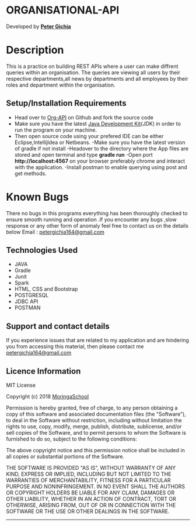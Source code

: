 ﻿# ORGANISATIONAL-API


 Developed  by [**Peter  Gichia**](https://github.com/Peter-cloud-web)


# Description

This is a practice on building REST APIs where a user can make diffrent queries within an organisation. The queries are viewing all users by their respective departments,all news by departments and all employees by  their roles and department within the organisation.


## Setup/Installation Requirements
    

 - Head over to [Org-API](https://github.com/Peter-cloud-web/Organisational-API) on  Github and fork the source code
 - Make sure you have the latest [Java Development Kit](https://www.oracle.com/technetwork/java/javase/downloads/jdk8-downloads-2133151.html)(JDK) in order to run the program on your machine.
 - Then open source code using your prefered IDE can be either Eclipse,IntellijIdea or Netbeans.
 -Make sure you  have the latest version of gradle if not install
 -Headover to the directory where the App files are stored and open terminal and type **gradle run**
 -Open port  **http://localhost:4567** on your browser  preferably chrome and interact with the application. 
 -Install postman to enable querying using post and get methods.


# Known Bugs
There no bugs in this programs everything has been thoroughly checked to ensure smooth running and operation .If you encounter any bugs ,slow response or any other form of anomaly feel free to contact us on the details below
Email : petergichia164@gmail.com


## Technologies Used 
- JAVA
- Gradle
- Junit
- Spark
- HTML, CSS and Bootstrap
- POSTGRESQL
- JDBC API
- POSTMAN

## Support and contact details
If you experience issues that are related to my application and are hindering you from accessing this material, then please contact me [petergichia164@gmail.com](petergichia164@gmail.com)


## Licence Information
MIT License

Copyright (c) 2018 [MoringaSchool](https://moringaschool.com/)

Permission is hereby granted, free of charge, to any person obtaining a copy of this software and associated documentation files (the "Software"), to deal in the Software without restriction, including without limitation the rights to use, copy, modify, merge, publish, distribute, sublicense, and/or sell copies of the Software, and to permit persons to whom the Software is furnished to do so, subject to the following conditions:

The above copyright notice and this permission notice shall be included in all copies or substantial portions of the Software.

THE SOFTWARE IS PROVIDED "AS IS", WITHOUT WARRANTY OF ANY KIND, EXPRESS OR IMPLIED, INCLUDING BUT NOT LIMITED TO THE WARRANTIES OF MERCHANTABILITY, FITNESS FOR A PARTICULAR PURPOSE AND NONINFRINGEMENT. IN NO EVENT SHALL THE AUTHORS OR COPYRIGHT HOLDERS BE LIABLE FOR ANY CLAIM, DAMAGES OR OTHER LIABILITY, WHETHER IN AN ACTION OF CONTRACT, TORT OR OTHERWISE, ARISING FROM, OUT OF OR IN CONNECTION WITH THE SOFTWARE OR THE USE OR OTHER DEALINGS IN THE SOFTWARE.

----------


